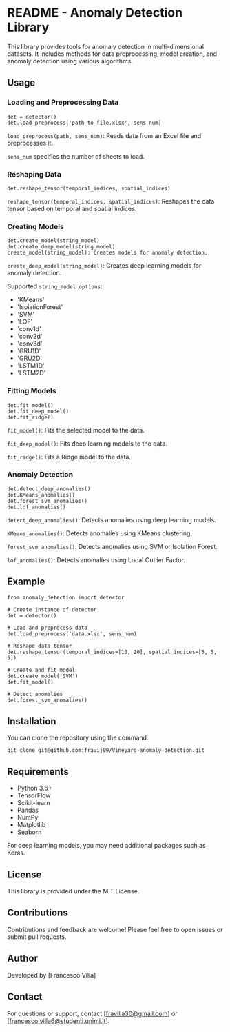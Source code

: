 # README - Anomaly Detection Library
This library provides tools for anomaly detection in multi-dimensional datasets. It includes methods for data preprocessing, model creation, and anomaly detection using various algorithms.

## Usage
### Loading and Preprocessing Data

```
det = detector()
det.load_preprocess('path_to_file.xlsx', sens_num)

```
`load_preprocess(path, sens_num)`: Reads data from an Excel file and preprocesses it. 

`sens_num` specifies the number of sheets to load.

### Reshaping Data
```
det.reshape_tensor(temporal_indices, spatial_indices)
```

`reshape_tensor(temporal_indices, spatial_indices)`: Reshapes the data tensor based on temporal and spatial indices.
### Creating Models

```
det.create_model(string_model)
det.create_deep_model(string_model)
create_model(string_model): Creates models for anomaly detection.
```

`create_deep_model(string_model)`: Creates deep learning models for anomaly detection.

Supported `string_model options`:

* 'KMeans'
* 'IsolationForest'
* 'SVM'
* 'LOF'
* 'conv1d'
* 'conv2d'
* 'conv3d'
* 'GRU1D'
* 'GRU2D'
* 'LSTM1D'
* 'LSTM2D'


### Fitting Models

```
det.fit_model()
det.fit_deep_model()
det.fit_ridge()
```

`fit_model()`: Fits the selected model to the data.

`fit_deep_model()`: Fits deep learning models to the data.

`fit_ridge()`: Fits a Ridge model to the data.


### Anomaly Detection

```
det.detect_deep_anomalies()
det.KMeans_anomalies()
det.forest_svm_anomalies()
det.lof_anomalies()
```

`detect_deep_anomalies()`: Detects anomalies using deep learning models.

`KMeans_anomalies()`: Detects anomalies using KMeans clustering.

`forest_svm_anomalies()`: Detects anomalies using SVM or Isolation Forest.

`lof_anomalies()`: Detects anomalies using Local Outlier Factor.

## Example
```
from anomaly_detection import detector

# Create instance of detector
det = detector()

# Load and preprocess data
det.load_preprocess('data.xlsx', sens_num)

# Reshape data tensor
det.reshape_tensor(temporal_indices=[10, 20], spatial_indices=[5, 5, 5])

# Create and fit model
det.create_model('SVM')
det.fit_model()

# Detect anomalies
det.forest_svm_anomalies()
```

## Installation
You can clone the repository using the command:

```
git clone git@github.com:fravij99/Vineyard-anomaly-detection.git
```

## Requirements
* Python 3.6+
* TensorFlow
* Scikit-learn
* Pandas
* NumPy
* Matplotlib
* Seaborn


For deep learning models, you may need additional packages such as Keras.

## License
This library is provided under the MIT License.

## Contributions
Contributions and feedback are welcome! Please feel free to open issues or submit pull requests.

## Author
Developed by [Francesco Villa]

## Contact
For questions or support, contact [fravilla30@gmail.com] or [francesco.villa6@studenti.unimi.it].
